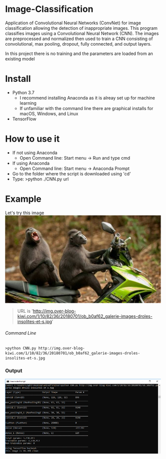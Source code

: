 # Image-Classification
 Application of Convolutional Neural Networks (ConvNet) for image classification allowing the detection of inappropriate images.
This program classifies images using a Convolutional Neural Network (CNN). The images are preprocessed and normalized then used to train a CNN consisting of convolutional, max pooling, dropout, fully connected, and output layers.

In this project there is no training and the parameters are loaded from an existing model

 # Install
* Python 3.7
  * I recommend installing Anaconda as it is alreay set up for machine learning
  * If unfamiliar with the command line there are graphical installs for macOS, Windows, and Linux
* TensorFlow

 # How to use it
* If not using Anaconda
  * Open Command line:   Start menu -> Run  and type cmd
* If using Anaconda
  * Open Command line:   Start menu -> Anaconda Prompt
* Go to the folder where the script is downloaded using 'cd'
* Type:  >python ./CNN.py url
 # Example
 Let's try this image
 ![Input](Images/test.jpg)
 
 > URL is 'http://img.over-blog-kiwi.com/1/10/82/36/20180701/ob_b0af62_galerie-images-droles-insolites-et-s.jpg'
 ###### Command Line
 ```
 >python CNN.py http://img.over-blog-kiwi.com/1/10/82/36/20180701/ob_b0af62_galerie-images-droles-insolites-et-s.jpg
 ```
  ### Output
  ![Output](Images/output.png)
  

